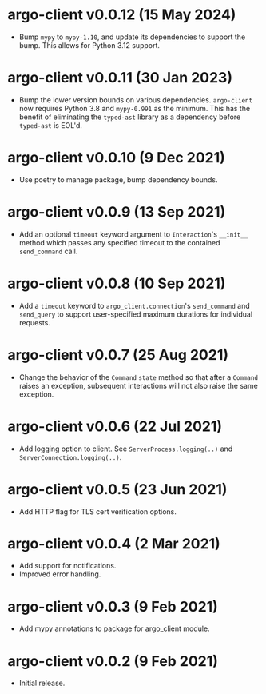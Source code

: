 # argo-client v0.0.12 (15 May 2024)
+ Bump `mypy` to  `mypy-1.10`, and update its dependencies to support the bump. This allows for Python 3.12 support.


# argo-client v0.0.11 (30 Jan 2023)
+ Bump the lower version bounds on various dependencies. `argo-client` now
  requires Python 3.8 and `mypy-0.991` as the minimum. This has the benefit
  of eliminating the `typed-ast` library as a dependency before `typed-ast`
  is EOL'd.

# argo-client v0.0.10 (9 Dec 2021)
+ Use poetry to manage package, bump dependency bounds.

# argo-client v0.0.9 (13 Sep 2021)
+ Add an optional `timeout` keyword argument to `Interaction`'s
  `__init__` method which passes any specified timeout to the
  contained `send_command` call.

# argo-client v0.0.8 (10 Sep 2021)
+ Add a `timeout` keyword to `argo_client.connection`'s
  `send_command` and `send_query` to support user-specified
  maximum durations for individual requests.

# argo-client v0.0.7 (25 Aug 2021)
+ Change the behavior of the `Command` `state` method so that after a `Command`
  raises an exception, subsequent interactions will not also raise the same
  exception.

# argo-client v0.0.6 (22 Jul 2021)
+ Add logging option to client. See `ServerProcess.logging(..)` and
  `ServerConnection.logging(..)`.

# argo-client v0.0.5 (23 Jun 2021)
+ Add HTTP flag for TLS cert verification options.

# argo-client v0.0.4 (2 Mar 2021)
+ Add support for notifications.
+ Improved error handling.

# argo-client v0.0.3 (9 Feb 2021)
+ Add mypy annotations to package for argo_client module.

# argo-client v0.0.2 (9 Feb 2021)
+ Initial release.
